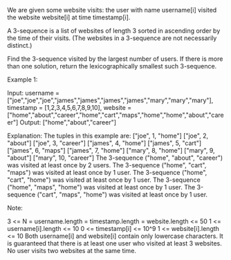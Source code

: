 We are given some website visits: the user with name username[i] visited the website website[i] at time timestamp[i].

A 3-sequence is a list of websites of length 3 sorted in ascending order by the time of their visits.  (The websites in a 3-sequence are not necessarily distinct.)

Find the 3-sequence visited by the largest number of users. If there is more than one solution, return the lexicographically smallest such 3-sequence.

 

Example 1:

Input: 
    username = ["joe","joe","joe","james","james","james","james","mary","mary","mary"], 
    timestamp = [1,2,3,4,5,6,7,8,9,10], 
    website = ["home","about","career","home","cart","maps","home","home","about","career"]
Output: ["home","about","career"]

Explanation: 
The tuples in this example are:
["joe", 1, "home"]
["joe", 2, "about"]
["joe", 3, "career"]
["james", 4, "home"]
["james", 5, "cart"]
["james", 6, "maps"]
["james", 7, "home"]
["mary", 8, "home"]
["mary", 9, "about"]
["mary", 10, "career"]
The 3-sequence ("home", "about", "career") was visited at least once by 2 users.
The 3-sequence ("home", "cart", "maps") was visited at least once by 1 user.
The 3-sequence ("home", "cart", "home") was visited at least once by 1 user.
The 3-sequence ("home", "maps", "home") was visited at least once by 1 user.
The 3-sequence ("cart", "maps", "home") was visited at least once by 1 user.
 

Note:

3 <= N = username.length = timestamp.length = website.length <= 50
1 <= username[i].length <= 10
0 <= timestamp[i] <= 10^9
1 <= website[i].length <= 10
Both username[i] and website[i] contain only lowercase characters.
It is guaranteed that there is at least one user who visited at least 3 websites.
No user visits two websites at the same time.